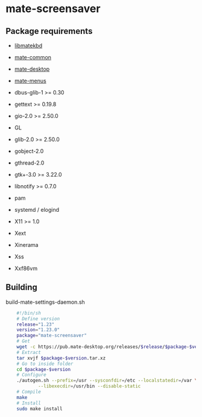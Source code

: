 # mate-screensaver

## Package requirements

  * [libmatekbd](libmatekbd.md)

  * [mate-common](mate-common.md)

  * [mate-desktop](mate-desktop.md)

  * [mate-menus](mate-menus.md)

  * dbus-glib-1 >= 0.30

  * gettext >= 0.19.8

  * gio-2.0 >= 2.50.0

  * GL

  * glib-2.0 >= 2.50.0

  * gobject-2.0

  * gthread-2.0

  * gtk+-3.0 >= 3.22.0

  * libnotify >= 0.7.0

  * pam

  * systemd / elogind

  * X11 >= 1.0

  * Xext

  * Xinerama

  * Xss

  * Xxf86vm

## Building

build-mate-settings-daemon.sh

```bash
    #!/bin/sh
    # Define version
    release="1.23"
    version="1.23.0"
    package="mate-screensaver"
    # Get
    wget -c https://pub.mate-desktop.org/releases/$release/$package-$version.tar.xz
    # Extract
    tar xvjf $package-$version.tar.xz
    # Go to inside folder
    cd $package-$version
    # Configure
    ./autogen.sh --prefix=/usr --sysconfdir=/etc --localstatedir=/var \
            --libexecdir=/usr/bin --disable-static
    # Compile
    make
    # Install
    sudo make install
```
